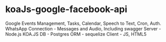 # koaJs-google-facebook-api
Google Events Management, Tasks, Calendar, Speech to Text, Cron, Auth. WhatsApp Connection - Messages and Audio, Including swagger
Server - Node.js KOA.JS
DB - Postgres 
ORM - sequelize
Client - JS, HTML5

